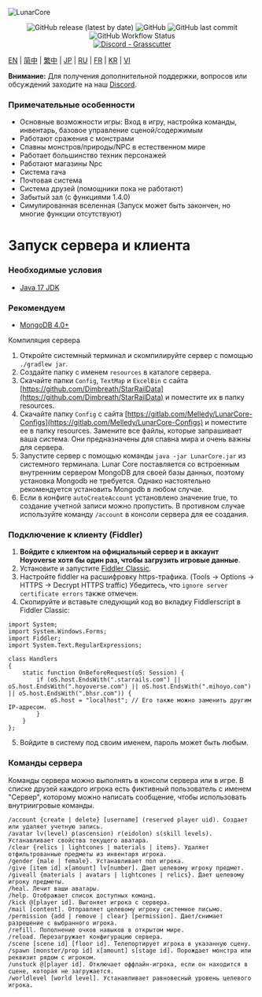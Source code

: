 ![LunarCore](https://socialify.git.ci/Melledy/LunarCore/image?description=1&descriptionEditable=A%20game%20server%20reimplementation%20for%20version%201.5.0%20of%20a%20certain%20turn-based%20anime%20game%20for%20educational%20purposes.%20&font=Inter&forks=1&issues=1&language=1&name=1&owner=1&pulls=1&stargazers=1&theme=Light)
<div align="center"><img alt="GitHub release (latest by date)" src="https://img.shields.io/github/v/release/Melledy/LunarCore?logo=java&style=for-the-badge"> <img alt="GitHub" src="https://img.shields.io/github/license/Melledy/LunarCore?style=for-the-badge"> <img alt="GitHub last commit" src="https://img.shields.io/github/last-commit/Melledy/LunarCore?style=for-the-badge"> <img alt="GitHub Workflow Status" src="https://img.shields.io/github/actions/workflow/status/Melledy/LunarCore/build.yml?branch=development&logo=github&style=for-the-badge"></div>

<div align="center"><a href="https://discord.gg/cfPKJ6N5hw"><img alt="Discord - Grasscutter" src="https://img.shields.io/discord/1163718404067303444?label=Discord&logo=discord&style=for-the-badge"></a></div>

[EN](../README.md) | [简中](README_zh-CN.md) | [繁中](README_zh-TW.md) | [JP](README_ja-JP.md) | [RU](README_ru-RU.md) | [FR](README_fr-FR.md) | [KR](README_ko-KR.md) | [VI](README_vi-VI.md)

**Внимание:** Для получения дополнительной поддержки, вопросов или обсуждений заходите на наш [Discord](https://discord.gg/cfPKJ6N5hw).

### Примечательные особенности
- Основные возможности игры: Вход в игру, настройка команды, инвентарь, базовое управление сценой/содержимым
- Работают сражения с монстрами
- Спавны монстров/природы/NPC в естественном мире
- Работает большинство техник персонажей
- Работают магазины Npc
- Система гача
- Почтовая система
- Система друзей (помощники пока не работают)
- Забытый зал (с функциями 1.4.0)
- Симулированная вселенная (Запуск может быть закончен, но многие функции отсутствуют)

# Запуск сервера и клиента

### Необходимые условия
* [Java 17 JDK](https://www.oracle.com/java/technologies/javase/jdk17-archive-downloads.html)

### Рекомендуем
* [MongoDB 4.0+](https://www.mongodb.com/try/download/community)

Компиляция сервера
1. Откройте системный терминал и скомпилируйте сервер с помощью `./gradlew jar`.
2. Создайте папку с именем `resources` в каталоге сервера.
3. Скачайте папки `Config`, `TextMap` и `ExcelBin` с сайта [https://github.com/Dimbreath/StarRailData](https://github.com/Dimbreath/StarRailData) и поместите их в папку resources.
4. Скачайте папку `Config` с сайта [https://gitlab.com/Melledy/LunarCore-Configs](https://gitlab.com/Melledy/LunarCore-Configs) и поместите ее в папку resources. Замените все файлы, которые запрашивает ваша система. Они предназначены для спавна мира и очень важны для сервера.
5. Запустите сервер с помощью команды `java -jar LunarCore.jar` из системного терминала. Lunar Core поставляется со встроенным внутренним сервером MongoDB для своей базы данных, поэтому установка Mongodb не требуется. Однако настоятельно рекомендуется установить Mongodb в любом случае.
6. Если в конфиге `autoCreateAccount` установлено значение true, то создание учетной записи можно пропустить. В противном случае используйте команду `/account` в консоли сервера для ее создания.

### Подключение к клиенту (Fiddler)
1. **Войдите с клиентом на официальный сервер и в аккаунт Hoyoverse хотя бы один раз, чтобы загрузить игровые данные**.
2. Установите и запустите [Fiddler Classic](https://www.telerik.com/fiddler).
3. Настройте fiddler на расшифровку https-трафика. (Tools -> Options -> HTTPS -> Decrypt HTTPS traffic) Убедитесь, что `ignore server certificate errors` также отмечен.
4. Скопируйте и вставьте следующий код во вкладку Fiddlerscript в Fiddler Classic:

```
import System;
import System.Windows.Forms;
import Fiddler;
import System.Text.RegularExpressions;

class Handlers
{
    static function OnBeforeRequest(oS: Session) {
        if (oS.host.EndsWith(".starrails.com") || oS.host.EndsWith(".hoyoverse.com") || oS.host.EndsWith(".mihoyo.com") || oS.host.EndsWith(".bhsr.com")) {
            oS.host = "localhost"; // Его также можно заменить другим IP-адресом.
        }
    }
};
```

5. Войдите в систему под своим именем, пароль может быть любым.

### Команды сервера
Команды сервера можно выполнять в консоли сервера или в игре. В списке друзей каждого игрока есть фиктивный пользователь с именем "Сервер", которому можно написать сообщение, чтобы использовать внутриигровые команды.

```
/account {create | delete} [username] (reserved player uid). Создает или удаляет учетную запись.
/avatar lv(level) p(ascension) r(eidolon) s(skill levels). Устанавливает свойства текущего аватара.
/clear {relics | lightcones | materials | items}. Удаляет отфильтрованные предметы из инвентаря игрока.
/gender {male | female}. Устанавливает пол игрока.
/give [item id] x[amount] lv[number]. Дает целевому игроку предмет.
/giveall {materials | avatars | lightcones | relics}. Дает целевому игроку предметы.
/heal. Лечит ваши аватары.
/help. Отображает список доступных команд.
/kick @[player id]. Выгоняет игрока с сервера.
/mail [content]. Отправляет целевому игроку системное письмо.
/permission {add | remove | clear} [permission]. Дает/снимает разрешение с выбранного игрока.
/refill. Пополнение очков навыков в открытом мире.
/reload. Перезагружает конфигурацию сервера.
/scene [scene id] [floor id]. Телепортирует игрока в указанную сцену.
/spawn [monster/prop id] x[amount] s[stage id]. Порождает монстра или реквизит рядом с игроком.
/unstuck @[player id]. Отключает оффлайн-игрока, если он находится в сцене, которая не загружается.
/worldlevel [world level]. Устанавливает равновесный уровень целевого игрока.
```
